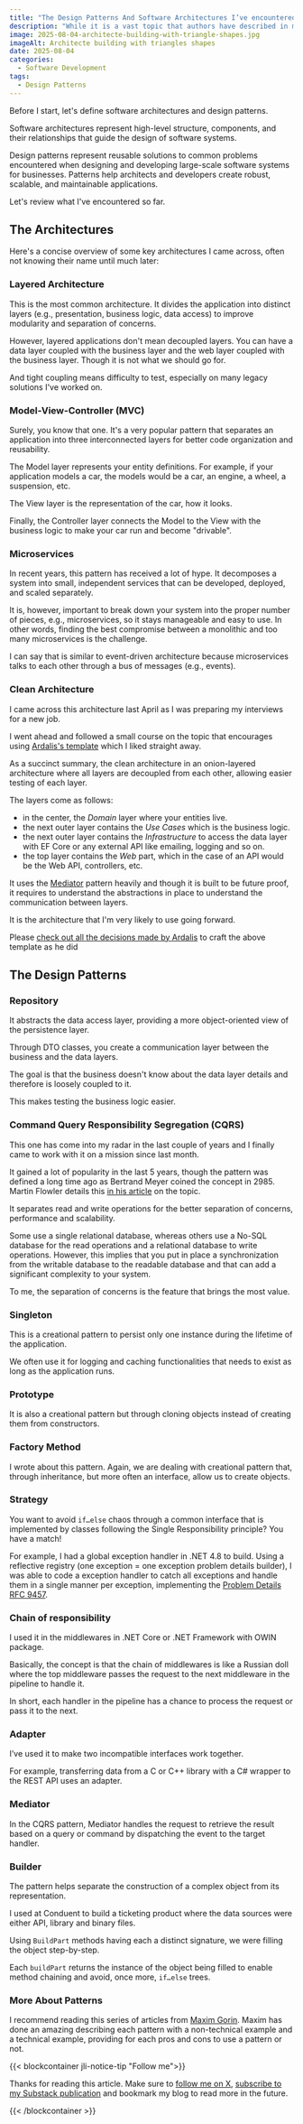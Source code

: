 ```yaml
---
title: "The Design Patterns And Software Architectures I’ve encountered"
description: "While it is a vast topic that authors have described in many books and articles, I’d like to review what design patterns I’ve encountered in my career so far."
image: 2025-08-04-architecte-building-with-triangle-shapes.jpg
imageAlt: Architecte building with triangles shapes
date: 2025-08-04
categories:
  - Software Development
tags:
  - Design Patterns
---
```


Before I start, let's define software architectures and design patterns.

Software architectures represent high-level structure, components, and their relationships that guide the design of software systems.

Design patterns represent reusable solutions to common problems encountered when designing and developing large-scale software systems for businesses. Patterns help architects and developers create robust, scalable, and maintainable applications.

Let's review what I've encountered so far.

## The Architectures

Here's a concise overview of some key architectures I came across, often not knowing their name until much later:

### Layered Architecture

This is the most common architecture. It divides the application into distinct layers (e.g., presentation, business logic, data access) to improve modularity and separation of concerns.

However, layered applications don't mean decoupled layers. You can have a data layer coupled with the business layer and the web layer coupled with the business layer. Though it is not what we should go for.

And tight coupling means difficulty to test, especially on many legacy solutions I've worked on.

### Model-View-Controller (MVC)

Surely, you know that one. It's a very popular pattern that separates an application into three interconnected layers for better code organization and reusability.

The Model layer represents your entity definitions. For example, if your application models a car, the models would be a car, an engine, a wheel, a suspension, etc.

The View layer is the representation of the car, how it looks.

Finally, the Controller layer connects the Model to the View with the business logic to make your car run and become "drivable".

### Microservices

In recent years, this pattern has received a lot of hype. It decomposes a system into small, independent services that can be developed, deployed, and scaled separately.

It is, however, important to break down your system into the proper number of pieces, e.g., microservices, so it stays manageable and easy to use. In other words, finding the best compromise between a monolithic and too many microservices is the challenge.

I can say that is similar to event-driven architecture because microservices talks to each other through a bus of messages (e.g., events).

### Clean Architecture

I came across this architecture last April as I was preparing my interviews for a new job.

I went ahead and followed a small course on the topic that encourages using [Ardalis's template](https://github.com/ardalis/CleanArchitecture) which I liked straight away.

As a succinct summary, the clean architecture in an onion-layered architecture where all layers are decoupled from each other, allowing easier testing of each layer.

The layers come as follows:

- in the center, the _Domain_ layer where your entities live.
- the next outer layer contains the _Use Cases_ which is the business logic.
- the next outer layer contains the _Infrastructure_ to access the data layer with EF Core or any external API like emailing, logging and so on.
- the top layer contains the _Web_ part, which in the case of an API would be the Web API, controllers, etc.

It uses the [Mediator](#mediator) pattern heavily and though it is built to be future proof, it requires to understand the abstractions in place to understand the communication between layers.

It is the architecture that I'm very likely to use going forward.

Please [check out all the decisions made by Ardalis](https://github.com/ardalis/CleanArchitecture/tree/main/docs/architecture-decisions) to craft the above template as he did

## The Design Patterns

### Repository

It abstracts the data access layer, providing a more object-oriented view of the persistence layer.

Through DTO classes, you create a communication layer between the business and the data layers.

The goal is that the business doesn't know about the data layer details and therefore is loosely coupled to it.

This makes testing the business logic easier.

### Command Query Responsibility Segregation (CQRS)

This one has come into my radar in the last couple of years and I finally came to work with it on a mission since last month.

It gained a lot of popularity in the last 5 years, though the pattern was defined a long time ago as Bertrand Meyer coined the concept in 2985. Martin Flowler details this [in his article](https://martinfowler.com/bliki/CommandQuerySeparation.html) on the topic.

It separates read and write operations for the better separation of concerns, performance and scalability.

Some use a single relational database, whereas others use a No-SQL database for the read operations and a relational database to write operations. However, this implies that you put in place a synchronization from the writable database to the readable database and that can add a significant complexity to your system.

To me, the separation of concerns is the feature that brings the most value.

### Singleton

This is a creational pattern to persist only one instance during the lifetime of the application.

We often use it for logging and caching functionalities that needs to exist as long as the application runs.

### Prototype

It is also a creational pattern but through cloning objects instead of creating them from constructors.

### Factory Method

I wrote about this pattern. Again, we are dealing with creational pattern that, through inheritance, but more often an interface, allow us to create objects.

### Strategy

You want to avoid `if…else` chaos through a common interface that is implemented by classes following the Single Responsibility principle? You have a match!

For example, I had a global exception handler in .NET 4.8 to build. Using a reflective registry (one exception = one exception problem details builder), I was able to code a exception handler to catch all exceptions and handle them in a single manner per exception, implementing the [Problem Details RFC 9457](https://www.rfc-editor.org/rfc/rfc9457.html).

### Chain of responsibility

I used it in the middlewares in .NET Core or .NET Framework with OWIN package.

Basically, the concept is that the chain of middlewares is like a Russian doll where the top middleware passes the request to the next middleware in the pipeline to handle it.

In short, each handler in the pipeline has a chance to process the request or pass it to the next.

### Adapter

I’ve used it to make two incompatible interfaces work together.

For example, transferring data from a C or C++ library with a C# wrapper to the REST API uses an adapter.

### Mediator

In the CQRS pattern, Mediator handles the request to retrieve the result based on a query or command by dispatching the event to the target handler.

### Builder

The pattern helps separate the construction of a complex object from its representation.

I used at Conduent to build a ticketing product where the data sources were either API, library and binary files.

Using `BuildPart` methods having each a distinct signature, we were filling the object step-by-step.

Each `buildPart` returns the instance of the object being filled to enable method chaining and avoid, once more, `if…else` trees.

### More About Patterns

I recommend reading this series of articles from [Maxim Gorin](https://maxim-gorin.medium.com/list/design-patterns-b183b417384c). Maxim has done an amazing describing each pattern with a non-technical example and a technical example, providing for each pros and cons to use a pattern or not.

{{< blockcontainer jli-notice-tip "Follow me">}}

Thanks for reading this article. Make sure to [follow me on X](https://x.com/LitzlerJeremie), [subscribe to my Substack publication](https://iamjeremie.substack.com/) and bookmark my blog to read more in the future.

{{< /blockcontainer >}}
